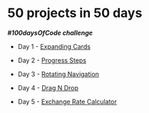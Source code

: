 # 50 projects in 50 days

**_#100daysOfCode challenge_**

- Day 1 - [Expanding Cards](https://dtutov.github.io/50projects50days/Day%201%20-%20Expanding%20Cards/index.html)

- Day 2 - [Progress Steps](https://dtutov.github.io/50projects50days/Day%202%20-%20Progress%20Steps/index.html)

- Day 3 - [Rotating Navigation](https://dtutov.github.io/50projects50days/Day%203%20-%20Rotating%20Navigation/index.html)

- Day 4 - [Drag N Drop](https://dtutov.github.io/50projects50days/Day%204%20-%20Drag%20N%20Drop/index.html)

- Day 5 - [Exchange Rate Calculator](https://dtutov.github.io/50projects50days/Day%205%20-%20Exchange%20Rate%20Calculator/index.html)
